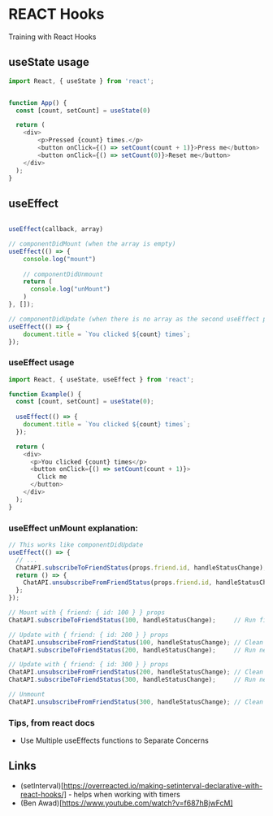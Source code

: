 # REACT Hooks

Training with React Hooks


## useState usage

``` javascript
import React, { useState } from 'react';


function App() {	
  const [count, setCount] = useState(0)

  return (
    <div>
        <p>Pressed {count} times.</p>
        <button onClick={() => setCount(count + 1)}>Press me</button>
        <button onClick={() => setCount(0)}>Reset me</button>
    </div>
  );
}
```

## useEffect 

```javascript

useEffect(callback, array)

// componentDidMount (when the array is empty)
useEffect(() => {
    console.log("mount")
    
    // componentDidUnmount
    return (
      console.log("unMount")
    )
}, []);

// componentDidUpdate (when there is no array as the second useEffect parameter)
useEffect(() => {
    document.title = `You clicked ${count} times`;
});

```

### useEffect usage

``` javascript
import React, { useState, useEffect } from 'react';

function Example() {
  const [count, setCount] = useState(0);
  
  useEffect(() => {
    document.title = `You clicked ${count} times`;
  });

  return (
    <div>
      <p>You clicked {count} times</p>
      <button onClick={() => setCount(count + 1)}>
        Click me
      </button>
    </div>
  );
}
```

### useEffect unMount explanation:

```javascript
// This works like componentDidUpdate
useEffect(() => {
  // ...
  ChatAPI.subscribeToFriendStatus(props.friend.id, handleStatusChange);
  return () => {
    ChatAPI.unsubscribeFromFriendStatus(props.friend.id, handleStatusChange);
  };
});

// Mount with { friend: { id: 100 } } props
ChatAPI.subscribeToFriendStatus(100, handleStatusChange);     // Run first effect

// Update with { friend: { id: 200 } } props
ChatAPI.unsubscribeFromFriendStatus(100, handleStatusChange); // Clean up previous effect
ChatAPI.subscribeToFriendStatus(200, handleStatusChange);     // Run next effect

// Update with { friend: { id: 300 } } props
ChatAPI.unsubscribeFromFriendStatus(200, handleStatusChange); // Clean up previous effect
ChatAPI.subscribeToFriendStatus(300, handleStatusChange);     // Run next effect

// Unmount
ChatAPI.unsubscribeFromFriendStatus(300, handleStatusChange); // Clean up last effect

```

### Tips, from react docs

- Use Multiple useEffects functions to Separate Concerns

## Links
- (setInterval)[https://overreacted.io/making-setinterval-declarative-with-react-hooks/] - helps when working with timers
- (Ben Awad)[https://www.youtube.com/watch?v=f687hBjwFcM]
